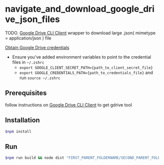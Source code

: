 # navigate_and_download_google_drive_json_files

TODO.
[Google Drive CLI Client](https://github.com/prasmussen/gdrive) wrapper to download large .json( mimetype = application/json ) file

[Obtain Google Drive credentials](https://github.com/dstil/google-drive-data-provider#obtaining-google-developer-project--oauth-credentials)
- Ensure you've added environment variables to point to the credential files in `~/.zshrc`
  - `export GOOGLE_CLIENT_SECRET_PATH={path_to_client_secret_file}`
  - `export GOOGLE_CREDENTIALS_PATH={path_to_credentials_file}`
 and run `source ~/.zshrc`

 
## Prerequisites

follow instructions on [Google Drive CLI Client](https://github.com/prasmussen/gdrive) to get gdrive tool

## Installation

```bash
$npm install
```

## Run
```bash
$npm run build && node dist "FIRST_PARENT_FOLDERNAME/SECOND_PARENT_FOLDERNAME/THIRD_PARENT_FOLDERNAME" "DOWNLOAD_PATH"
```

